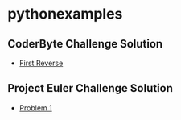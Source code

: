 # pythonexamples

## CoderByte Challenge Solution

* [First Reverse](https://github.com/mrabdullahsahin/python-coding-challenges/blob/master/coderbyte/first_reverse.ipynb)


## Project Euler Challenge Solution

* [Problem 1](https://github.com/mrabdullahsahin/python-coding-challenges/blob/master/project_euler/problem_1.ipynb)
